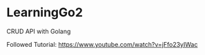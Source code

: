 # LearningGo2

CRUD API with Golang

Followed Tutorial:
https://www.youtube.com/watch?v=jFfo23yIWac
